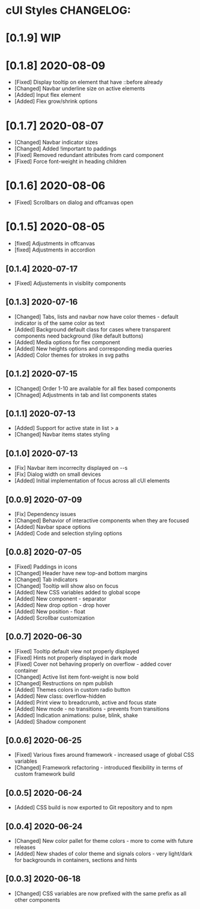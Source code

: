 # cUI Styles CHANGELOG:
# [0.1.9] WIP
# [0.1.8] 2020-08-09
* [Fixed] Display tooltip on element that have ::before already
* [Changed] Navbar underline size on active elements
* [Added] Input flex element
* [Added] Flex grow/shrink options

# [0.1.7] 2020-08-07
* [Changed] Navbar indicator sizes
* [Changed] Added !important to paddings
* [Fixed] Removed redundant attributes from card component
* [Fixed] Force font-weight in heading children

# [0.1.6] 2020-08-06
* [Fixed] Scrollbars on dialog and offcanvas open

# [0.1.5] 2020-08-05
* [fixed] Adjustments in offcanvas
* [fixed] Adjustments in accordion

## [0.1.4] 2020-07-17
* [Fixed] Adjustements in visiblity components

## [0.1.3] 2020-07-16
* [Changed] Tabs, lists and navbar now have color themes - default indicator is of the same color as text
* [Added] Background default class for cases where transparent components need background (like default buttons)
* [Added] Media options for flex component
* [Added] New heights options and corresponding media queries
* [Added] Color themes for strokes in svg paths

## [0.1.2] 2020-07-15
* [Changed] Order 1-10 are available for all flex based components
* [Chnaged] Adjustments in tab and list components states

## [0.1.1] 2020-07-13
* [Added] Support for active state in list > a 
* [Changed] Navbar items states styling
 
## [0.1.0] 2020-07-13
* [Fix] Navbar item incorreclty displayed on --s
* [Fix] Dialog width on small devices
* [Added] Initial implementation of focus across all cUI elements

## [0.0.9] 2020-07-09
* [Fix] Dependency issues
* [Changed] Behavior of interactive components when they are focused
* [Added] Navbar space options
* [Added] Code and selection styling options

## [0.0.8] 2020-07-05
* [Fixed] Paddings in icons
* [Changed] Header have new top-and bottom margins
* [Changed] Tab indicators
* [Changed] Tooltip will show also on focus
* [Added] New CSS variables added to global scope
* [Added] New component - separator
* [Added] New drop option - drop hover
* [Added] New position - float
* [Added] Scrollbar customization

## [0.0.7] 2020-06-30 
* [Fixed] Tooltip default view not properly displayed
* [Fixed] Hints not properly displayed in dark mode
* [Fixed] Cover not behaving properly on overflow - added cover container
* [Changed] Active list item font-weight is now bold
* [Changed] Restructions on npm publish
* [Added] Themes colors in custom radio button
* [Added] New class: overflow-hidden
* [Added] Print view to breadcrumb, active and focus state
* [Added] New mode - no transitions - prevents from transitions
* [Added] Indication animations: pulse, blink, shake
* [Added] Shadow component

## [0.0.6] 2020-06-25
* [Fixed] Various fixes around framework - increased usage of global CSS variables
* [Changed] Framework refactoring - introduced flexibility in terms of custom framework build

## [0.0.5] 2020-06-24
* [Added] CSS build is now exported to Git repository and to npm

## [0.0.4] 2020-06-24
* [Changed] New color pallet for theme colors - more to come with future releases
* [Added] New shades of color theme and signals colors - very light/dark for backgrounds in containers, sections and hints 

## [0.0.3] 2020-06-18
* [Changed] CSS variables are now prefixed with the same prefix as all other components
